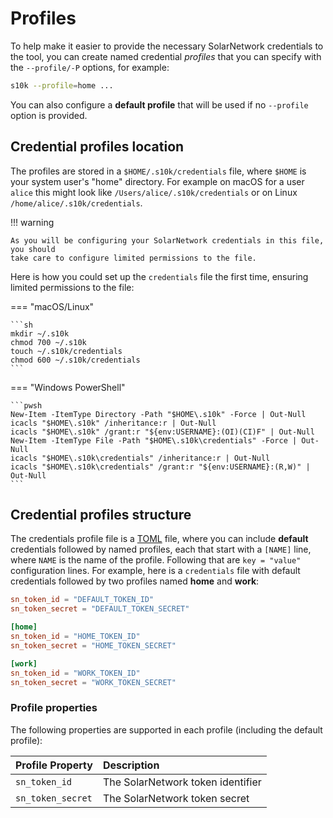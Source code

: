# Profiles

To help make it easier to provide the necessary SolarNetwork credentials to the tool, you can create
named credential  _profiles_ that you can specify with the `--profile/-P` options, for example:

```sh
s10k --profile=home ...
```

You can also configure a **default profile** that will be used if no `--profile` option is provided.

## Credential profiles location

The profiles are stored in a `$HOME/.s10k/credentials` file, where `$HOME` is your system user's
"home" directory. For example on macOS for a user `alice` this might look like
`/Users/alice/.s10k/credentials` or on Linux `/home/alice/.s10k/credentials`.

!!! warning

	As you will be configuring your SolarNetwork credentials in this file, you should
	take care to configure limited permissions to the file.

Here is how you could set up the `credentials` file the first time, ensuring limited
permissions to the file:

=== "macOS/Linux"

	```sh
	mkdir ~/.s10k
	chmod 700 ~/.s10k
	touch ~/.s10k/credentials
	chmod 600 ~/.s10k/credentials
	```

=== "Windows PowerShell"

	```pwsh
	New-Item -ItemType Directory -Path "$HOME\.s10k" -Force | Out-Null
	icacls "$HOME\.s10k" /inheritance:r | Out-Null
	icacls "$HOME\.s10k" /grant:r "${env:USERNAME}:(OI)(CI)F" | Out-Null
	New-Item -ItemType File -Path "$HOME\.s10k\credentials" -Force | Out-Null
	icacls "$HOME\.s10k\credentials" /inheritance:r | Out-Null
	icacls "$HOME\.s10k\credentials" /grant:r "${env:USERNAME}:(R,W)" | Out-Null
	```

## Credential profiles structure

The credentials profile file is a [TOML](https://toml.io) file, where you can include **default**
credentials followed by named profiles, each that start with a `[NAME]` line, where `NAME` is the
name of the profile. Following that are `key = "value"` configuration lines. For example, here is a
`credentials` file with default credentials followed by two profiles named **home** and **work**:

```toml
sn_token_id = "DEFAULT_TOKEN_ID"
sn_token_secret = "DEFAULT_TOKEN_SECRET"

[home]
sn_token_id = "HOME_TOKEN_ID"
sn_token_secret = "HOME_TOKEN_SECRET"

[work]
sn_token_id = "WORK_TOKEN_ID"
sn_token_secret = "WORK_TOKEN_SECRET"
```

### Profile properties

The following properties are supported in each profile (including the default profile):

| Profile Property | Description |
|:-----------------|:------------|
| `sn_token_id`     | The SolarNetwork token identifier |
| `sn_token_secret` | The SolarNetwork token secret |

